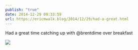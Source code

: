 ```yaml
---
publish: "true"
date: 2014-12-29 09:33:59
url: https://ericmwalk.blog/2014/12/29/had-a-great.html
---
```


Had a great time catching up with @brentdime over breakfast

![](https://ericmwalk.blog/uploads/2022/27c9cbc80b.jpg)